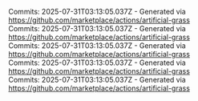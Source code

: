 Commits: 2025-07-31T03:13:05.037Z - Generated via https://github.com/marketplace/actions/artificial-grass
<br>
Commits: 2025-07-31T03:13:05.037Z - Generated via https://github.com/marketplace/actions/artificial-grass
<br>
Commits: 2025-07-31T03:13:05.037Z - Generated via https://github.com/marketplace/actions/artificial-grass
<br>
Commits: 2025-07-31T03:13:05.037Z - Generated via https://github.com/marketplace/actions/artificial-grass
<br>
Commits: 2025-07-31T03:13:05.037Z - Generated via https://github.com/marketplace/actions/artificial-grass
<br>

